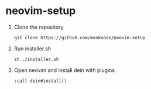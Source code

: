 # neovim-setup

1. Clone the repository

    ```
    git clone https://github.com/monkoose/neovim-setup
    ```

2. Run installer.sh

    ```
    sh ./installer.sh
    ```

3. Open neovim and install dein with plugins

    ```vim
    :call dein#install()
    ```

